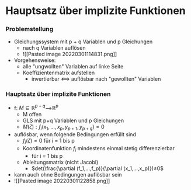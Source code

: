 # Hauptsatz über implizite Funktionen
### Problemstellung
+ Gleichungssystem mit p + q Variablen und p Gleichungen 
	+ nach q Variablen auflösen
	+ ![[Pasted image 20220301114831.png]]
+  Vorgehensweise:
	+  alle "ungwollten" Variablen auf linke Seite
	+  Koeffizientenmatrix aufstellen
		+  invertierbar <==> auflösbar nach "gewollten" Variablen
	
### Hauptsatz über implizite Funktionen
+ f: $M⊆ℝ^{p+q}$-->$ℝ^p$
	+ M offen
	+ GLS mit p+q Variablen und p Gleichungen
	+ $M(ζ): f_i(x_1,...,x_p,y_{p+1},y_{p+q})=0$
+ auflösbar, wenn folgende Bedingungen erfüllt sind
	+ $f_i(ζ)=0$ für i = 1 bis p
	+ Koordinatenfunktion $f_i$ mindestens einmal stetig differenzierbar
		+ für i = 1 bis p
	+ Ableitungsmatrix (nicht Jacobi)
		+ $det(\frac{\partial (f_1,...,f_p)}{\partial (x_1,...,x_p)})≠0$
+ kann auch ohne Bedingungen auflösbar sein
+ ![[Pasted image 20220301122858.png]]